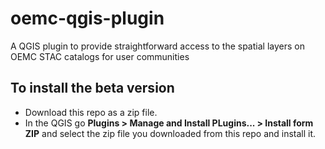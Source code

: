 # oemc-qgis-plugin
A QGIS plugin to provide straightforward access to the spatial layers on OEMC STAC catalogs for user communities


## To install the beta version
- Download this repo as a zip file.
- In the QGIS go __Plugins > Manage and Install PLugins... > Install form ZIP__ and select the zip file you downloaded from this repo and install it.
